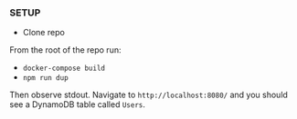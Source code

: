 ### SETUP

* Clone repo

From the root of the repo run: 
* `docker-compose build`
* `npm run dup`

Then observe stdout. Navigate to `http://localhost:8080/` and you should see a DynamoDB table called `Users`. 
